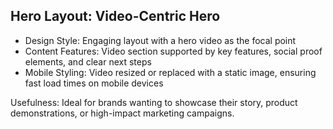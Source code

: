 ## Hero Layout: Video-Centric Hero

- Design Style: Engaging layout with a hero video as the focal point
- Content Features: Video section supported by key features, social proof elements, and clear next steps
- Mobile Styling: Video resized or replaced with a static image, ensuring fast load times on mobile devices

Usefulness: Ideal for brands wanting to showcase their story, product demonstrations, or high-impact marketing campaigns. 